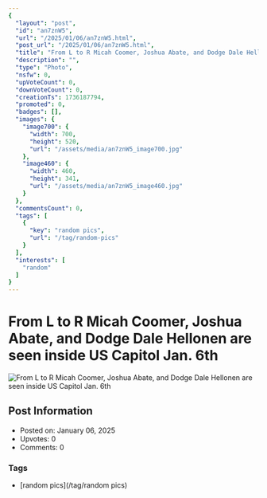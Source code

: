 ```yaml
---
{
  "layout": "post",
  "id": "an7znW5",
  "url": "/2025/01/06/an7znW5.html",
  "post_url": "/2025/01/06/an7znW5.html",
  "title": "From L to R Micah Coomer, Joshua Abate, and Dodge Dale Hellonen are seen inside US Capitol Jan. 6th",
  "description": "",
  "type": "Photo",
  "nsfw": 0,
  "upVoteCount": 0,
  "downVoteCount": 0,
  "creationTs": 1736187794,
  "promoted": 0,
  "badges": [],
  "images": {
    "image700": {
      "width": 700,
      "height": 520,
      "url": "/assets/media/an7znW5_image700.jpg"
    },
    "image460": {
      "width": 460,
      "height": 341,
      "url": "/assets/media/an7znW5_image460.jpg"
    }
  },
  "commentsCount": 0,
  "tags": [
    {
      "key": "random pics",
      "url": "/tag/random-pics"
    }
  ],
  "interests": [
    "random"
  ]
}
---
```


# From L to R Micah Coomer, Joshua Abate, and Dodge Dale Hellonen are seen inside US Capitol Jan. 6th

![From L to R Micah Coomer, Joshua Abate, and Dodge Dale Hellonen are seen inside US Capitol Jan. 6th](/assets/media/an7znW5_image700.jpg)

## Post Information

- Posted on: January 06, 2025
- Upvotes: 0
- Comments: 0

### Tags

- [random pics](/tag/random pics)
